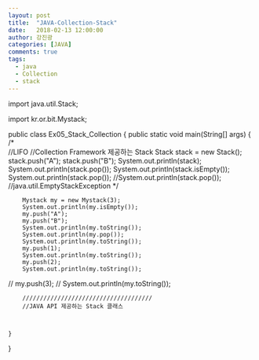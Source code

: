 ```yaml
---
layout: post
title:  "JAVA-Collection-Stack"
date:   2018-02-13 12:00:00
author: 강진광
categories: [JAVA]
comments: true
tags:
  - java
  - Collection
  - stack
---
```

import java.util.Stack;

import kr.or.bit.Mystack;

public class Ex05_Stack_Collection {
	public static void main(String[] args) {
		/*	
		//LIFO
		//Collection Framework 제공하는 Stack
		Stack stack = new Stack();
		stack.push("A");
		stack.push("B");
		System.out.println(stack);
		System.out.println(stack.pop());
		System.out.println(stack.isEmpty());
		System.out.println(stack.pop());
		//System.out.println(stack.pop()); //java.util.EmptyStackException
		*/
		
		Mystack my = new Mystack(3);
		System.out.println(my.isEmpty());
		my.push("A");
		my.push("B");
		System.out.println(my.toString());
		System.out.println(my.pop());
		System.out.println(my.toString());
		my.push(1);
		System.out.println(my.toString());
		my.push(2);
		System.out.println(my.toString());
//		my.push(3);
//		System.out.println(my.toString());
		
		/////////////////////////////////////
		//JAVA API 제공하는 Stack 클래스
		
		
		
	}
}
